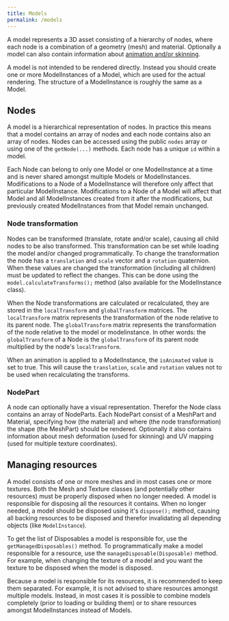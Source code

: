 ```yaml
---
title: Models
permalink: /models
---
```

A model represents a 3D asset consisting of a hierarchy of nodes, where each node is a combination of a geometry (mesh) and material. Optionally a model can also contain information about [animation and/or skinning](https://github.com/libgdx/libgdx/wiki/3D-animations-and-skinning).

A model is not intended to be rendered directly. Instead you should create one or more ModelInstances of a Model, which are used for the actual rendering. The structure of a ModelInstance is roughly the same as a Model.

## Nodes
A model is a hierarchical representation of nodes. In practice this means that a model contains an array of nodes and each node contains also an array of nodes. Nodes can be accessed using the public `nodes` array or using one of the `getNode(...)` methods. Each node has a unique `id` within a model.

Each Node can belong to only one Model or one ModelInstance at a time and is never shared amongst multiple Models or ModelInstances. Modifications to a Node of a ModelInstance will therefore only affect that particular ModelInstance. Modifications to a Node of a Model will affect that Model and all ModelInstances created from it after the modifications, but previously created ModelInstances from that Model remain unchanged.

### Node transformation
Nodes can be transformed (translate, rotate and/or scale), causing all child nodes to be also transformed. This transformation can be set while loading the model and/or changed programmatically. To change the transformation the node has a `translation` and `scale` vector and a `rotation` quaternion. When these values are changed the transformation (including all children) must be updated to reflect the changes. This can be done using the `model.calculateTransforms();` method (also available for the ModelInstance class).

When the Node transformations are calculated or recalculated, they are stored in the `localTransform` and `globalTransform` matrices. The `localTransform` matrix represents the transformation of the node relative to its parent node. The `globalTransform` matrix represents the transformation of the node relative to the model or modelinstance. In other words: the `globalTransform` of a Node is the `globalTransform` of its parent node multiplied by the node's `localTransform`.

When an animation is applied to a ModelInstance, the `isAnimated` value is set to true. This will cause the `translation`, `scale` and `rotation` values not to be used when recalculating the transforms.

### NodePart
A node can optionally have a visual representation. Therefor the Node class contains an array of NodeParts. Each NodePart consist of a MeshPart and Material, specifying how (the material) and where (the node transformation) the shape (the MeshPart) should be rendered. Optionally it also contains information about mesh deformation (used for skinning) and UV mapping (used for multiple texture coordinates).

## Managing resources
A model consists of one or more meshes and in most cases one or more textures. Both the Mesh and Texture classes (and potentially other resources) must be properly disposed when no longer needed. A model is responsible for disposing all the resources it contains. When no longer needed, a model should be disposed using it's `dispose();` method, causing all backing resources to be disposed and therefor invalidating all depending objects (like `ModelInstance`).

To get the list of Disposables a model is responsible for, use the `getManagedDisposables()` method. To programmatically make a model responsible for a resource, use the `manageDisposable(Disposable)` method. For example, when changing the texture of a model and you want the texture to be disposed when the model is disposed.

Because a model is responsible for its resources, it is recommended to keep them separated. For example, it is not advised to share resources amongst multiple models. Instead, in most cases it is possible to combine models completely (prior to loading or building them) or to share resources amongst ModelInstances instead of Models.
